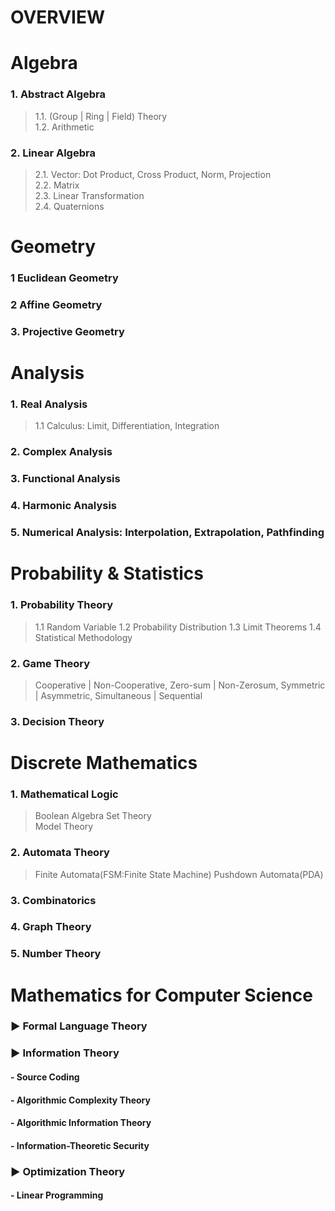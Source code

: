 # **OVERVIEW**
# Algebra
### 1. Abstract Algebra
>1.1. (Group | Ring | Field) Theory   
>1.2. Arithmetic
### 2. Linear Algebra
>2.1. Vector: Dot Product, Cross Product, Norm, Projection   
>2.2. Matrix    
>2.3. Linear Transformation   
>2.4. Quaternions   

# Geometry
### 1 Euclidean Geometry
### 2 Affine Geometry
### 3. Projective Geometry

# Analysis
### 1. Real Analysis
>1.1 Calculus: Limit, Differentiation, Integration
### 2. Complex Analysis
### 3. Functional Analysis
### 4. Harmonic Analysis
### 5. Numerical Analysis: Interpolation, Extrapolation, Pathfinding

# Probability & Statistics
### 1. Probability Theory
>1.1 Random Variable
>1.2 Probability Distribution 
>1.3 Limit Theorems
>1.4 Statistical Methodology
### 2. Game Theory
>Cooperative | Non-Cooperative, Zero-sum | Non-Zerosum, Symmetric | Asymmetric, Simultaneous | Sequential
### 3. Decision Theory

# Discrete Mathematics
### 1. Mathematical Logic
> Boolean Algebra
> Set Theory   
> Model Theory
### 2. Automata Theory
> Finite Automata(FSM:Finite State Machine)
> Pushdown Automata(PDA)
### 3. Combinatorics
### 4. Graph Theory
### 5. Number Theory

# Mathematics for Computer Science
### ▶ Formal Language Theory
### ▶ Information Theory
####   - Source Coding
####   - Algorithmic Complexity Theory
####   - Algorithmic Information Theory
####   - Information-Theoretic Security
### ▶ Optimization Theory
####   - Linear Programming
